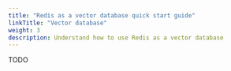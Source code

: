 ```yaml
---
title: "Redis as a vector database quick start guide"
linkTitle: "Vector database"
weight: 3
description: Understand how to use Redis as a vector database
---
```


TODO